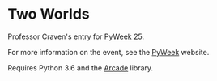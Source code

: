 # Two Worlds

Professor Craven's entry for [PyWeek 25](https://pyweek.org/e/craven_04_2018/).

For more information on the event, see the [PyWeek](https://pyweek.org/) website.

Requires Python 3.6 and the [Arcade](http://arcade.academy) library.
